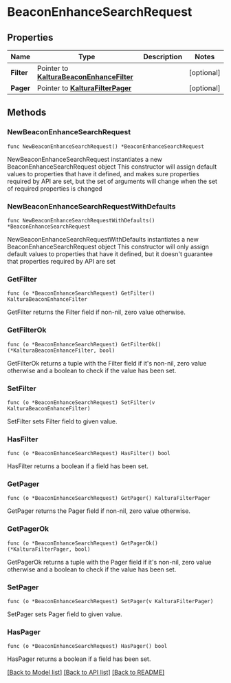 # BeaconEnhanceSearchRequest

## Properties

Name | Type | Description | Notes
------------ | ------------- | ------------- | -------------
**Filter** | Pointer to [**KalturaBeaconEnhanceFilter**](KalturaBeaconEnhanceFilter.md) |  | [optional] 
**Pager** | Pointer to [**KalturaFilterPager**](KalturaFilterPager.md) |  | [optional] 

## Methods

### NewBeaconEnhanceSearchRequest

`func NewBeaconEnhanceSearchRequest() *BeaconEnhanceSearchRequest`

NewBeaconEnhanceSearchRequest instantiates a new BeaconEnhanceSearchRequest object
This constructor will assign default values to properties that have it defined,
and makes sure properties required by API are set, but the set of arguments
will change when the set of required properties is changed

### NewBeaconEnhanceSearchRequestWithDefaults

`func NewBeaconEnhanceSearchRequestWithDefaults() *BeaconEnhanceSearchRequest`

NewBeaconEnhanceSearchRequestWithDefaults instantiates a new BeaconEnhanceSearchRequest object
This constructor will only assign default values to properties that have it defined,
but it doesn't guarantee that properties required by API are set

### GetFilter

`func (o *BeaconEnhanceSearchRequest) GetFilter() KalturaBeaconEnhanceFilter`

GetFilter returns the Filter field if non-nil, zero value otherwise.

### GetFilterOk

`func (o *BeaconEnhanceSearchRequest) GetFilterOk() (*KalturaBeaconEnhanceFilter, bool)`

GetFilterOk returns a tuple with the Filter field if it's non-nil, zero value otherwise
and a boolean to check if the value has been set.

### SetFilter

`func (o *BeaconEnhanceSearchRequest) SetFilter(v KalturaBeaconEnhanceFilter)`

SetFilter sets Filter field to given value.

### HasFilter

`func (o *BeaconEnhanceSearchRequest) HasFilter() bool`

HasFilter returns a boolean if a field has been set.

### GetPager

`func (o *BeaconEnhanceSearchRequest) GetPager() KalturaFilterPager`

GetPager returns the Pager field if non-nil, zero value otherwise.

### GetPagerOk

`func (o *BeaconEnhanceSearchRequest) GetPagerOk() (*KalturaFilterPager, bool)`

GetPagerOk returns a tuple with the Pager field if it's non-nil, zero value otherwise
and a boolean to check if the value has been set.

### SetPager

`func (o *BeaconEnhanceSearchRequest) SetPager(v KalturaFilterPager)`

SetPager sets Pager field to given value.

### HasPager

`func (o *BeaconEnhanceSearchRequest) HasPager() bool`

HasPager returns a boolean if a field has been set.


[[Back to Model list]](../README.md#documentation-for-models) [[Back to API list]](../README.md#documentation-for-api-endpoints) [[Back to README]](../README.md)


